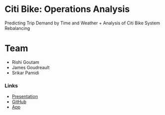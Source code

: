 # Citi Bike: Operations Analysis
Predicting Trip Demand by Time and Weather + Analysis of Citi Bike System Rebalancing

# Team
* Rishi Goutam
* James Goudreault
* Srikar Pamidi

### Links
* [Presentation](https://docs.google.com/presentation/d/1hLECuh326kjMFXcSYRieEquXj7Ms78OUbU8vR350Tzs/)
* [GitHub](github.com/rishigoutam/citibike)
* [App](citibike.goutam.io)

